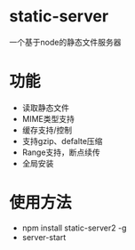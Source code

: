 # static-server
一个基于node的静态文件服务器
# 功能
- 读取静态文件
- MIME类型支持
- 缓存支持/控制
- 支持gzip、defalte压缩
- Range支持，断点续传
- 全局安装
# 使用方法
- npm install static-server2 -g
- server-start
